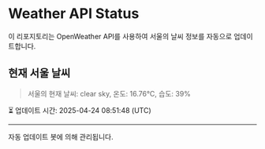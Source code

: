 
# Weather API Status

이 리포지토리는 OpenWeather API를 사용하여 서울의 날씨 정보를 자동으로 업데이트합니다.

## 현재 서울 날씨
> 서울의 현재 날씨: clear sky, 온도: 16.76°C, 습도: 39%

⏳ 업데이트 시간: 2025-04-24 08:51:48 (UTC)

---
자동 업데이트 봇에 의해 관리됩니다.
